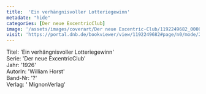```yaml
---
title:  'Ein verhängnisvoller Lotteriegewinn'
metadate: "hide"
categories: [Der neue ExcentricClub]
image: '/assets/images/coverart/Der neue Excentric-Club/1192249682_00000010.jpg'
visit: 'https://portal.dnb.de/bookviewer/view/1192249682#page/n0/mode/2up'
---
```

Titel: 'Ein verhängnisvoller Lotteriegewinn' <br>
Serie: 'Der neue ExcentricClub' <br>
Jahr: '1926' <br>
AutorIn: 'William Horst' <br>
Band-Nr: '?' <br>
Verlag: ' MignonVerlag'